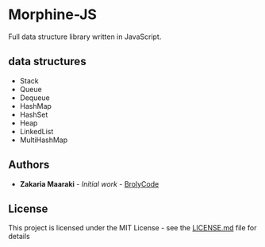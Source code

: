 # Morphine-JS

Full data structure library written in JavaScript.

## data structures
* Stack
* Queue
* Dequeue
* HashMap
* HashSet
* Heap
* LinkedList
* MultiHashMap


## Authors

* **Zakaria Maaraki** - *Initial work* - [BrolyCode](https://github.com/BrolyCode)

## License

This project is licensed under the MIT License - see the [LICENSE.md](LICENSE.md) file for details

